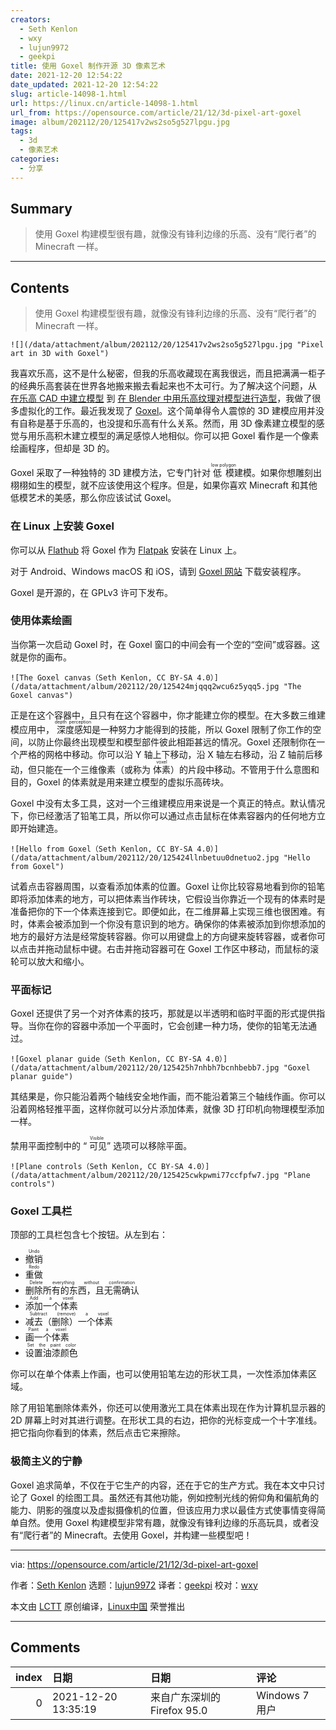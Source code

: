 ```yaml
---
creators:
  - Seth Kenlon
  - wxy
  - lujun9972
  - geekpi
title: 使用 Goxel 制作开源 3D 像素艺术
date: 2021-12-20 12:54:22
date_updated: 2021-12-20 12:54:22
slug: article-14098-1.html
url: https://linux.cn/article-14098-1.html
url_from: https://opensource.com/article/21/12/3d-pixel-art-goxel
image: album/202112/20/125417v2ws2so5g527lpgu.jpg
tags:
  - 3d
  - 像素艺术
categories:
  - 分享
---
```


## Summary

> 使用 Goxel 构建模型很有趣，就像没有锋利边缘的乐高、没有“爬行者”的 Minecraft 一样。

***

<!-- more -->

## Contents

> 
> 使用 Goxel 构建模型很有趣，就像没有锋利边缘的乐高、没有“爬行者”的 Minecraft 一样。
> 
> 
> 

`![](/data/attachment/album/202112/20/125417v2ws2so5g527lpgu.jpg "Pixel art in 3D with Goxel")`

我喜欢乐高，这不是什么秘密，但我的乐高收藏现在离我很远，而且把满满一柜子的经典乐高套装在世界各地搬来搬去看起来也不太可行。为了解决这个问题，从 [在乐高 CAD 中建立模型](https://opensource.com/article/20/6/open-source-virtual-lego) 到 [在 Blender 中用乐高纹理对模型进行造型](https://opensource.com/article/20/7/lego-blender-bricker)，我做了很多虚拟化的工作。最近我发现了 [Goxel](https://goxel.xyz/)。这个简单得令人震惊的 3D 建模应用并没有自称是基于乐高的，也没提和乐高有什么关系。然而，用 3D 像素建立模型的感觉与用乐高积木建立模型的满足感惊人地相似。你可以把 Goxel 看作是一个像素绘画程序，但却是 3D 的。

Goxel 采取了一种独特的 3D 建模方法，它专门针对 <ruby> 低模 <rt>  low polygon </rt></ruby> 建模。如果你想雕刻出栩栩如生的模型，就不应该使用这个程序。但是，如果你喜欢 Minecraft 和其他低模艺术的美感，那么你应该试试 Goxel。

### 在 Linux 上安装 Goxel

你可以从 [Flathub](https://flathub.org/apps/details/io.github.guillaumechereau.Goxel) 将 Goxel 作为 [Flatpak](https://opensource.com/article/21/11/install-flatpak-linux) 安装在 Linux 上。

对于 Android、Windows macOS 和 iOS，请到 [Goxel 网站](https://goxel.xyz/) 下载安装程序。

Goxel 是开源的，在 GPLv3 许可下发布。

### 使用体素绘画

当你第一次启动 Goxel 时，在 Goxel 窗口的中间会有一个空的“空间”或容器。这就是你的画布。

`![The Goxel canvas（Seth Kenlon, CC BY-SA 4.0）](/data/attachment/album/202112/20/125424mjqqq2wcu6z5yqq5.jpg "The Goxel canvas")`

正是在这个容器中，且只有在这个容器中，你才能建立你的模型。在大多数三维建模应用中，<ruby> 深度感知 <rt>  depth perception </rt></ruby>是一种努力才能得到的技能，所以 Goxel 限制了你工作的空间，以防止你最终出现模型和模型部件彼此相距甚远的情况。Goxel 还限制你在一个严格的网格中移动。你可以沿 Y 轴上下移动，沿 X 轴左右移动，沿 Z 轴前后移动，但只能在一个三维像素（或称为 <ruby> 体素 <rt>  voxel </rt></ruby>）的片段中移动。不管用于什么意图和目的，Goxel 的体素就是用来建立模型的虚拟乐高砖块。

Goxel 中没有太多工具，这对一个三维建模应用来说是一个真正的特点。默认情况下，你已经激活了铅笔工具，所以你可以通过点击鼠标在体素容器内的任何地方立即开始建造。

`![Hello from Goxel（Seth Kenlon, CC BY-SA 4.0）](/data/attachment/album/202112/20/125424llnbetuu0dnetuo2.jpg "Hello from Goxel")`

试着点击容器周围，以查看添加体素的位置。Goxel 让你比较容易地看到你的铅笔即将添加体素的地方，可以把体素当作砖块，它假设当你靠近一个现有的体素时是准备把你的下一个体素连接到它。即便如此，在二维屏幕上实现三维也很困难。有时，体素会被添加到一个你没有意识到的地方。确保你的体素被添加到你想添加的地方的最好方法是经常旋转容器。你可以用键盘上的方向键来旋转容器，或者你可以点击并拖动鼠标中键。右击并拖动容器可在 Goxel 工作区中移动，而鼠标的滚轮可以放大和缩小。

### 平面标记

Goxel 还提供了另一个对齐体素的技巧，那就是以半透明和临时平面的形式提供指导。当你在你的容器中添加一个平面时，它会创建一种力场，使你的铅笔无法通过。

`![Goxel planar guide（Seth Kenlon, CC BY-SA 4.0）](/data/attachment/album/202112/20/125425h7nhbh7bcnhbebb7.jpg "Goxel planar guide")`

其结果是，你只能沿着两个轴线安全地作画，而不能沿着第三个轴线作画。你可以沿着网格轻推平面，这样你就可以分片添加体素，就像 3D 打印机向物理模型添加一样。

禁用平面控制中的 “<ruby> 可见 <rt>  Visible </rt></ruby>” 选项可以移除平面。

`![Plane controls（Seth Kenlon, CC BY-SA 4.0）](/data/attachment/album/202112/20/125425cwkpwmi77ccfpfw7.jpg "Plane controls")`

### Goxel 工具栏

顶部的工具栏包含七个按钮。从左到右：

* <ruby> 撤销 <rt>  Undo </rt></ruby>
* <ruby> 重做 <rt>  Redo </rt></ruby>
* <ruby> 删除所有的东西，且无需确认 <rt>  Delete everything without confirmation </rt></ruby>
* <ruby> 添加一个体素 <rt>  Add a voxel </rt></ruby>
* <ruby> 减去（删除）一个体素 <rt>  Subtract (remove) a voxel </rt></ruby>
* <ruby> 画一个体素 <rt>  Paint a voxel </rt></ruby>
* <ruby> 设置油漆颜色 <rt>  Set the paint color </rt></ruby>

你可以在单个体素上作画，也可以使用铅笔左边的形状工具，一次性添加体素区域。

除了用铅笔删除体素外，你还可以使用激光工具在体素出现在作为计算机显示器的 2D 屏幕上时对其进行调整。在形状工具的右边，把你的光标变成一个十字准线。把它指向你看到的体素，然后点击它来擦除。

### 极简主义的宁静

Goxel 追求简单，不仅在于它生产的内容，还在于它的生产方式。我在本文中只讨论了 Goxel 的绘图工具。虽然还有其他功能，例如控制光线的俯仰角和偏航角的能力、阴影的强度以及虚拟摄像机的位置，但该应用力求以最佳方式使事情变得简单自然。使用 Goxel 构建模型非常有趣，就像没有锋利边缘的乐高玩具，或者没有“爬行者”的 Minecraft。去使用 Goxel，并构建一些模型吧！

---

via: <https://opensource.com/article/21/12/3d-pixel-art-goxel>

作者：[Seth Kenlon](https://opensource.com/users/seth) 选题：[lujun9972](https://github.com/lujun9972) 译者：[geekpi](https://github.com/geekpi) 校对：[wxy](https://github.com/wxy)

本文由 [LCTT](https://github.com/LCTT/TranslateProject) 原创编译，[Linux中国](https://linux.cn/) 荣誉推出

***

## Comments

|   index | 日期                | 日期                                       | 评论               |
|--------:|:--------------------|:-------------------------------------------|:-------------------|
|       0 | 2021-12-20 13:35:19 | 来自广东深圳的 Firefox 95.0|Windows 7 用户 | 和sketchup有点像？ |
